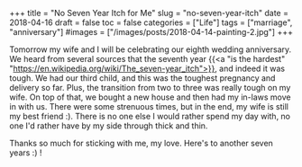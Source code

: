 +++
title = "No Seven Year Itch for Me"
slug = "no-seven-year-itch"
date = 2018-04-16
draft = false
toc = false
categories = ["Life"]
tags = ["marriage", "anniversary"]
#images = ["/images/posts/2018-04-14-painting-2.jpg"]
+++

Tomorrow my wife and I will be celebrating our eighth wedding anniversary. We heard from several sources that the seventh year {{<a "is the hardest" "https://en.wikipedia.org/wiki/The_seven-year_itch">}}, and indeed it was tough. We had our third child, and this was the toughest pregnancy and delivery so far. Plus, the transition from two to three was really tough on my wife. On top of that, we bought a new house and then had my in-laws move in with us. There were some strenuous times, but in the end, my wife is still my best friend :). There is no one else I would rather spend my day with, no one I'd rather have by my side through thick and thin.

Thanks so much for sticking with me, my love. Here's to another seven years :) !
